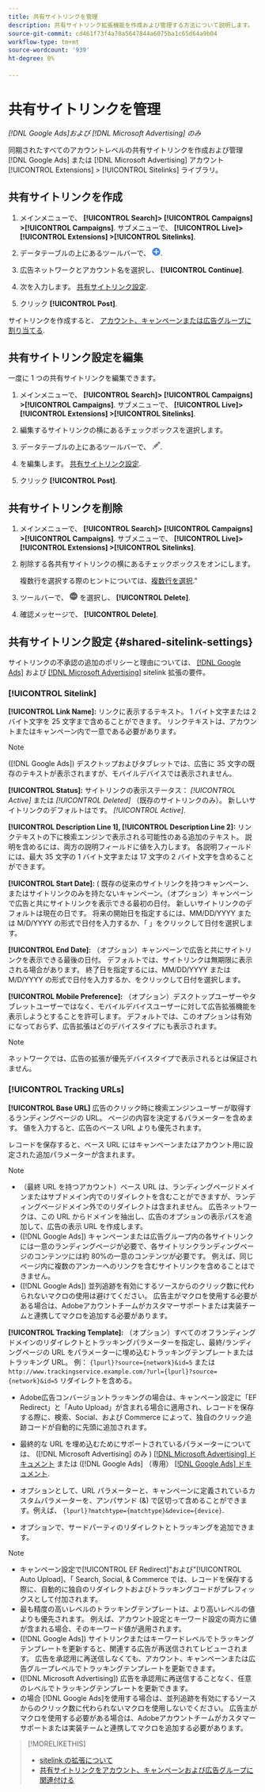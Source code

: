 ```yaml
---
title: 共有サイトリンクを管理
description: 共有サイトリンク拡張機能を作成および管理する方法について説明します。
source-git-commit: cd461f73f4a70a5647844a6075ba1c65d64a9b04
workflow-type: tm+mt
source-wordcount: '939'
ht-degree: 0%

---
```


# 共有サイトリンクを管理

*[!DNL Google Ads]および [!DNL Microsoft Advertising] のみ*

同期されたすべてのアカウントレベルの共有サイトリンクを作成および管理 [!DNL Google Ads] または [!DNL Microsoft Advertising] アカウント [!UICONTROL Extensions] > [!UICONTROL Sitelinks] ライブラリ。

## 共有サイトリンクを作成

1. メインメニューで、 **[!UICONTROL Search]> [!UICONTROL Campaigns] >[!UICONTROL Campaigns]**. サブメニューで、 **[!UICONTROL Live]> [!UICONTROL Extensions] >[!UICONTROL Sitelinks]**.

1. データテーブルの上にあるツールバーで、 ![作成](/help/search-social-commerce/assets/add.png "作成").

1. 広告ネットワークとアカウント名を選択し、 **[!UICONTROL Continue]**.

1. 次を入力します。 [共有サイトリンク設定](#shared-sitelink-settings).

1. クリック **[!UICONTROL Post]**.

サイトリンクを作成すると、 [アカウント、キャンペーンまたは広告グループに割り当てる](sitelink-extension-associate.md).

## 共有サイトリンク設定を編集

一度に 1 つの共有サイトリンクを編集できます。

1. メインメニューで、 **[!UICONTROL Search]> [!UICONTROL Campaigns] >[!UICONTROL Campaigns]**. サブメニューで、 **[!UICONTROL Live]> [!UICONTROL Extensions] >[!UICONTROL Sitelinks]**.

1. 編集するサイトリンクの横にあるチェックボックスを選択します。

1. データテーブルの上にあるツールバーで、 ![編集](/help/search-social-commerce/assets/edit.png "編集").

1. を編集します。 [共有サイトリンク設定](#shared-sitelink-settings).

1. クリック **[!UICONTROL Post]**.

## 共有サイトリンクを削除

1. メインメニューで、 **[!UICONTROL Search]> [!UICONTROL Campaigns] >[!UICONTROL Campaigns]**. サブメニューで、 **[!UICONTROL Live]> [!UICONTROL Extensions] >[!UICONTROL Sitelinks]**.

1. 削除する各共有サイトリンクの横にあるチェックボックスをオンにします。

   複数行を選択する際のヒントについては、[複数行を選択](/help/search-social-commerce/common-tasks/navigation-editing-selection/multiple-rows-select.md).&quot;

1. ツールバーで、 ![詳細](/help/search-social-commerce/assets/more.png "詳細") を選択し、 **[!UICONTROL Delete]**.

1. 確認メッセージで、 **[!UICONTROL Delete]**.

## 共有サイトリンク設定 {#shared-sitelink-settings}

サイトリンクの不承認の追加のポリシーと理由については、 [[!DNL Google Ads]](https://support.google.com/adspolicy/answer/1054210) および [[!DNL Microsoft Advertising]](https://about.ads.microsoft.com/en-us/resources/policies/ad-extensions-policies) sitelink 拡張の要件。

### [!UICONTROL Sitelink]

**[!UICONTROL Link Name]:** リンクに表示するテキスト。 1 バイト文字または 2 バイト文字を 25 文字まで含めることができます。 リンクテキストは、アカウントまたはキャンペーン内で一意である必要があります。

>[!NOTE]
>
>([!DNL Google Ads]) デスクトップおよびタブレットでは、広告に 35 文字の既存のテキストが表示されますが、モバイルデバイスでは表示されません。

**[!UICONTROL Status]:** サイトリンクの表示ステータス：  *[!UICONTROL Active]* または *[!UICONTROL Deleted]* （既存のサイトリンクのみ）。 新しいサイトリンクのデフォルトはです。 *[!UICONTROL Active]*.

**[!UICONTROL Description Line 1], [!UICONTROL Description Line 2]:** リンクテキストの下に検索エンジンで表示される可能性のある追加のテキスト。 説明を含めるには、両方の説明フィールドに値を入力します。 各説明フィールドには、最大 35 文字の 1 バイト文字または 17 文字の 2 バイト文字を含めることができます。

**[!UICONTROL Start Date]:** ( 既存の従来のサイトリンクを持つキャンペーン、またはサイトリンクのみを持たないキャンペーン。（オプション）キャンペーンで広告と共にサイトリンクを表示できる最初の日付。 新しいサイトリンクのデフォルトは現在の日です。 将来の開始日を指定するには、MM/DD/YYYY または M/D/YYYY の形式で日付を入力するか、「 」をクリックして日付を選択します。

**[!UICONTROL End Date]:** （オプション）キャンペーンで広告と共にサイトリンクを表示できる最後の日付。 デフォルトでは、サイトリンクは無期限に表示される場合があります。 終了日を指定するには、MM/DD/YYYY または M/D/YYYY の形式で日付を入力するか、をクリックして日付を選択します。

**[!UICONTROL Mobile Preference]:** （オプション）デスクトップユーザーやタブレットユーザーではなく、モバイルデバイスユーザーに対して広告拡張機能を表示しようとすることを許可します。 デフォルトでは、このオプションは有効になっておらず、広告拡張はどのデバイスタイプにも表示されます。

>[!NOTE]
>
>ネットワークでは、広告の拡張が優先デバイスタイプで表示されるとは保証されません。

### [!UICONTROL Tracking URLs]

**[!UICONTROL Base URL]** 広告のクリック時に検索エンジンユーザーが取得するランディングページの URL。 ページの内容を決定するパラメーターを含めます。 値を入力すると、広告のベース URL よりも優先されます。

レコードを保存すると、ベース URL にはキャンペーンまたはアカウント用に設定された追加パラメーターが含まれます。

>[!NOTE]
>
>* （最終 URL を持つアカウント）ベース URL は、ランディングページドメインまたはサブドメイン内でのリダイレクトを含むことができますが、ランディングページドメイン外でのリダイレクトは含まれません。 広告ネットワークは、この URL からドメインを抽出し、広告のオプションの表示パスを追加して、広告の表示 URL を作成します。
>* ([!DNL Google Ads]) キャンペーンまたは広告グループ内の各サイトリンクには一意のランディングページが必要で、各サイトリンクランディングページのコンテンツには約 80%の一意のコンテンツが必要です。 例えば、同じページ内に複数のアンカーへのリンクを含むサイトリンクを含めることはできません。
>* ([!DNL Google Ads]) 並列追跡を有効にするソースからのクリック数に代わられないマクロの使用は避けてください。 広告主がマクロを使用する必要がある場合は、Adobeアカウントチームがカスタマーサポートまたは実装チームと連携してマクロを追加する必要があります。


**[!UICONTROL Tracking Template]:** （オプション）すべてのオフランディングドメインのリダイレクトとトラッキングパラメーターを指定し、最終/ランディングページの URL をパラメーターに埋め込むトラッキングテンプレートまたはトラッキング URL。 例： `{lpurl}?source={network}&id=5` または `http://www.trackingservice.example.com/?url={lpurl}?source={network}&id=5` リダイレクトを含める。

* Adobe広告コンバージョントラッキングの場合は、キャンペーン設定に「EF Redirect」と「Auto Upload」が含まれる場合に適用され、レコードを保存する際に、検索、Social、および Commerce によって、独自のクリック追跡コードが自動的に先頭に追加されます。

* 最終的な URL を埋め込むためにサポートされているパラメーターについては、 ([!DNL Microsoft Advertising] のみ ) [[!DNL Microsoft Advertising] ドキュメント](https://help.ads.microsoft.com/#apex/3/en/56799) または ([!DNL Google Ads] （専用） [[!DNL Google Ads] ドキュメント](https://support.google.com/google-ads/answer/6305348).

* オプションとして、URL パラメーターと、キャンペーンに定義されているカスタムパラメーターを、アンパサンド (&amp;) で区切って含めることができます。例えば、 `{lpurl}?matchtype={matchtype}&device={device}`.

* オプションで、サードパーティのリダイレクトとトラッキングを追加できます。

>[!NOTE]
>
>* キャンペーン設定で[!UICONTROL EF Redirect]&quot;および&quot;[!UICONTROL Auto Upload]、「 Search, Social, &amp; Commerce では、レコードを保存する際に、自動的に独自のリダイレクトおよびトラッキングコードがプレフィックスとして付加されます。
>* 最も精度の高いレベルのトラッキングテンプレートは、より高いレベルの値よりも優先されます。 例えば、アカウント設定とキーワード設定の両方に値が含まれる場合、そのキーワード値が適用されます。
>* ([!DNL Google Ads]) サイトリンクまたはキーワードレベルでトラッキングテンプレートを更新すると、関連する広告が再送信されてレビューされます。 広告を承認用に再送信しなくても、アカウント、キャンペーンまたは広告グループレベルでトラッキングテンプレートを更新できます。
>* ([!DNL Microsoft Advertising]) 広告を承認用に再送信することなく、任意のレベルでトラッキングテンプレートを更新できます。
>* の場合 [!DNL Google Ads]を使用する場合は、並列追跡を有効にするソースからのクリック数に代わられないマクロを使用しないでください。 広告主がマクロを使用する必要がある場合は、Adobeアカウントチームがカスタマーサポートまたは実装チームと連携してマクロを追加する必要があります。


>[!MORELIKETHIS]
>
>* [sitelink の拡張について](sitelink-extension-about.md)
>* [共有サイトリンクをアカウント、キャンペーンおよび広告グループに関連付ける](sitelink-extension-associate.md)

